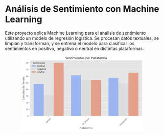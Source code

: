 # Análisis de Sentimiento con Machine Learning

Este proyecto aplica Machine Learning para el análisis de sentimiento utilizando un modelo de regresión logística. Se procesan datos textuales, se limpian y transforman, y se entrena el modelo para clasificar los sentimientos en positivo, negativo o neutral en distintas plataformas.

<p align="center">
  <img src="img/plot.png" alt="Interfaz de usuario" width="400">
</p>
